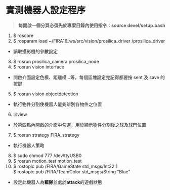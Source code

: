 # 實測機器人設定程序
> <b>每開啟一個分頁必須先於專案目錄內使用指令：source devel/setup.bash</b>

1. $ roscore
2. $ rosparam load ~/FIRA16_ws/src/vision/prosilica_driver /prosilica_driver
  * 讀取攝影機的參數設定
3. $ rosrun prosilica_camera prosilica_node
4. $ rosrun vision interface
  * 開啟介面設定色模、距離模...等，每個區塊設定完記得都要按 sent 及 save 的按鍵
5. $ rosrun vision objectdetection
  * 執行物件分割使機器人能夠辨別各物件之位置
6. ☑view
  * 於第四點內開啟的介面中勾選，用於顯示物件分割後之球及球門位置
7. $ rosrun strategy FIRA_strategy
  * 執行機器人策略
8. $ sudo chmod 777 /dev/ttyUSB0
9. $ rosrun motion_test motion_test
10. $ rostopic pub /FIRA/GameState std_msgs/Int32 1<br>
    $ rostopic pub /FIRA/TeamColor std_msgs/String "Blue"
  * 設定此機器人為<b>藍隊</b>並處於<b>attack</b>的遊戲狀態
